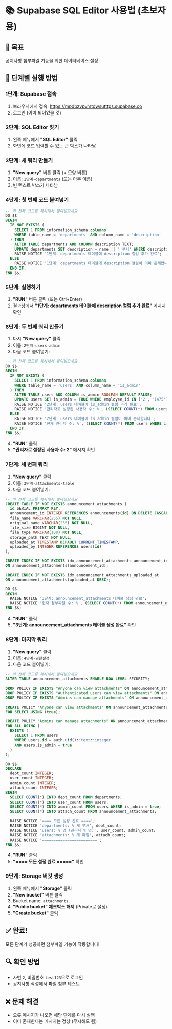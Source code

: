 # 📚 Supabase SQL Editor 사용법 (초보자용)

## 🎯 목표
공지사항 첨부파일 기능을 위한 데이터베이스 설정

## 📍 단계별 실행 방법

### **1단계: Supabase 접속**
1. 브라우저에서 접속: https://mpdbzypvrstdwsutttps.supabase.co
2. 로그인 (이미 되어있을 것)

### **2단계: SQL Editor 찾기**
1. 왼쪽 메뉴에서 **"SQL Editor"** 클릭
2. 화면에 코드 입력할 수 있는 큰 박스가 나타남

### **3단계: 새 쿼리 만들기**
1. **"New query"** 버튼 클릭 (+ 모양 버튼)
2. 이름: `1단계-departments` (또는 아무 이름)
3. 빈 텍스트 박스가 나타남

### **4단계: 첫 번째 코드 붙여넣기**
```sql
-- 이 전체 코드를 복사해서 붙여넣으세요
DO $$
BEGIN
  IF NOT EXISTS (
    SELECT 1 FROM information_schema.columns
    WHERE table_name = 'departments' AND column_name = 'description'
  ) THEN
    ALTER TABLE departments ADD COLUMN description TEXT;
    UPDATE departments SET description = name || ' 부서' WHERE description IS NULL;
    RAISE NOTICE '1단계: departments 테이블에 description 컬럼 추가 완료';
  ELSE
    RAISE NOTICE '1단계: departments 테이블에 description 컬럼이 이미 존재합니다';
  END IF;
END $$;
```

### **5단계: 실행하기**
1. **"RUN"** 버튼 클릭 (또는 Ctrl+Enter)
2. 결과창에서 **"1단계: departments 테이블에 description 컬럼 추가 완료"** 메시지 확인

### **6단계: 두 번째 쿼리 만들기**
1. 다시 **"New query"** 클릭
2. 이름: `2단계-users-admin`
3. 다음 코드 붙여넣기:

```sql
-- 이 전체 코드를 복사해서 붙여넣으세요
DO $$
BEGIN
  IF NOT EXISTS (
    SELECT 1 FROM information_schema.columns
    WHERE table_name = 'users' AND column_name = 'is_admin'
  ) THEN
    ALTER TABLE users ADD COLUMN is_admin BOOLEAN DEFAULT FALSE;
    UPDATE users SET is_admin = TRUE WHERE employee_id IN ('2', '1475');
    RAISE NOTICE '2단계: users 테이블에 is_admin 컬럼 추가 완료';
    RAISE NOTICE '관리자로 설정된 사용자 수: %', (SELECT COUNT(*) FROM users WHERE is_admin = TRUE);
  ELSE
    RAISE NOTICE '2단계: users 테이블에 is_admin 컬럼이 이미 존재합니다';
    RAISE NOTICE '현재 관리자 수: %', (SELECT COUNT(*) FROM users WHERE is_admin = TRUE);
  END IF;
END $$;
```
4. **"RUN"** 클릭
5. **"관리자로 설정된 사용자 수: 2"** 메시지 확인

### **7단계: 세 번째 쿼리**
1. **"New query"** 클릭
2. 이름: `3단계-attachments-table`
3. 다음 코드 붙여넣기:

```sql
-- 이 전체 코드를 복사해서 붙여넣으세요
CREATE TABLE IF NOT EXISTS announcement_attachments (
  id SERIAL PRIMARY KEY,
  announcement_id INTEGER REFERENCES announcements(id) ON DELETE CASCADE,
  file_name VARCHAR(255) NOT NULL,
  original_name VARCHAR(255) NOT NULL,
  file_size BIGINT NOT NULL,
  file_type VARCHAR(100) NOT NULL,
  storage_path TEXT NOT NULL,
  uploaded_at TIMESTAMP DEFAULT CURRENT_TIMESTAMP,
  uploaded_by INTEGER REFERENCES users(id)
);

CREATE INDEX IF NOT EXISTS idx_announcement_attachments_announcement_id
ON announcement_attachments(announcement_id);

CREATE INDEX IF NOT EXISTS idx_announcement_attachments_uploaded_at
ON announcement_attachments(uploaded_at DESC);

DO $$
BEGIN
  RAISE NOTICE '3단계: announcement_attachments 테이블 생성 완료';
  RAISE NOTICE '현재 첨부파일 수: %', (SELECT COUNT(*) FROM announcement_attachments);
END $$;
```
4. **"RUN"** 클릭
5. **"3단계: announcement_attachments 테이블 생성 완료"** 확인

### **8단계: 마지막 쿼리**
1. **"New query"** 클릭
2. 이름: `4단계-권한설정`
3. 다음 코드 붙여넣기:

```sql
-- 이 전체 코드를 복사해서 붙여넣으세요
ALTER TABLE announcement_attachments ENABLE ROW LEVEL SECURITY;

DROP POLICY IF EXISTS "Anyone can view attachments" ON announcement_attachments;
DROP POLICY IF EXISTS "Authenticated users can view attachments" ON announcement_attachments;
DROP POLICY IF EXISTS "Admins can manage attachments" ON announcement_attachments;

CREATE POLICY "Anyone can view attachments" ON announcement_attachments
FOR SELECT USING (true);

CREATE POLICY "Admins can manage attachments" ON announcement_attachments
FOR ALL USING (
  EXISTS (
    SELECT 1 FROM users
    WHERE users.id = auth.uid()::text::integer
    AND users.is_admin = true
  )
);

DO $$
DECLARE
  dept_count INTEGER;
  user_count INTEGER;
  admin_count INTEGER;
  attach_count INTEGER;
BEGIN
  SELECT COUNT(*) INTO dept_count FROM departments;
  SELECT COUNT(*) INTO user_count FROM users;
  SELECT COUNT(*) INTO admin_count FROM users WHERE is_admin = true;
  SELECT COUNT(*) INTO attach_count FROM announcement_attachments;

  RAISE NOTICE '==== 모든 설정 완료 ====';
  RAISE NOTICE 'departments: % 개 부서', dept_count;
  RAISE NOTICE 'users: % 명 (관리자 % 명)', user_count, admin_count;
  RAISE NOTICE 'attachments: % 개 파일', attach_count;
  RAISE NOTICE '========================';
END $$;
```
4. **"RUN"** 클릭
5. **"==== 모든 설정 완료 ====="** 확인

### **9단계: Storage 버킷 생성**
1. 왼쪽 메뉴에서 **"Storage"** 클릭
2. **"New bucket"** 버튼 클릭
3. Bucket name: `attachments`
4. **"Public bucket" 체크박스 해제** (Private로 설정)
5. **"Create bucket"** 클릭

## ✅ 완료!

모든 단계가 성공하면 첨부파일 기능이 작동합니다!

## 🔍 확인 방법
- 사번 `2`, 비밀번호 `test123`으로 로그인
- 공지사항 작성에서 파일 첨부 테스트

## ❌ 문제 해결
- 오류 메시지가 나오면 해당 단계를 다시 실행
- 이미 존재한다는 메시지는 정상 (무시해도 됨)